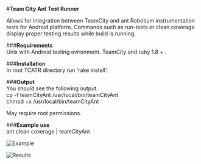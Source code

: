 #**Team City Ant Test Runner**  
  
Allows for integration between TeamCity and ant Robotium instrumentation tests for Android platform. Commands such as run-tests or clean coverage display proper testing results while build is running. 

###**Requirements**  
Unix with Android testing evironment. TeamCity and ruby 1.8 + .  
  
###**Installation**  
In root TCATR directory run 'rake install'.  
  
###**Output**  
You should see the following output.  
cp -f teamCityAnt /usr/local/bin/teamCityAnt  
chmod +x /usr/local/bin/teamCityAnt  
  
May require root permissions.  
  
###**Example use**  
ant clean coverage | teamCityAnt  
  
![Example](https://github.com/curiousminds/teamCityAntTestRunner/raw/master/teamcity_example.png "Example")  
  
![Results](https://github.com/curiousminds/teamCityAntTestRunner/raw/master/test_results.png "Results")
